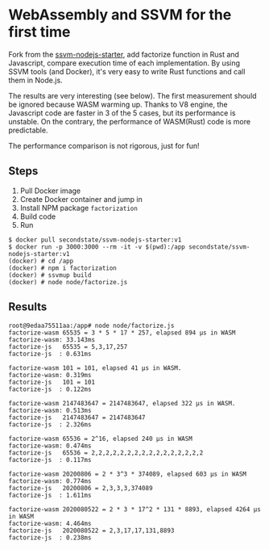 # WebAssembly and SSVM for the first time

Fork from the [ssvm-nodejs-starter](https://github.com/second-state/ssvm-nodejs-starter), add factorize function in Rust and Javascript, compare execution time of each implementation. By using SSVM tools (and Docker), it's very easy to write Rust functions and call them in Node.js.

The results are very interesting (see below). The first measurement should be ignored because WASM warming up. Thanks to V8 engine, the Javascript code are faster in 3 of the 5 cases, but its performance is unstable. On the contrary, the performance of WASM(Rust) code is more predictable.

The performance comparison is not rigorous, just for fun!

## Steps

1. Pull Docker image
1. Create Docker container and jump in
1. Install NPM package `factorization`
1. Build code
1. Run

```
$ docker pull secondstate/ssvm-nodejs-starter:v1
$ docker run -p 3000:3000 --rm -it -v $(pwd):/app secondstate/ssvm-nodejs-starter:v1
(docker) # cd /app
(docker) # npm i factorization
(docker) # ssvmup build
(docker) # node node/factorize.js
```

## Results

```
root@9edaa75511aa:/app# node node/factorize.js
factorize-wasm 65535 = 3 * 5 * 17 * 257, elapsed 894 µs in WASM
factorize-wasm: 33.143ms
factorize-js   65535 = 5,3,17,257
factorize-js  : 0.631ms

factorize-wasm 101 = 101, elapsed 41 µs in WASM.
factorize-wasm: 0.319ms
factorize-js   101 = 101
factorize-js  : 0.122ms

factorize-wasm 2147483647 = 2147483647, elapsed 322 µs in WASM.
factorize-wasm: 0.513ms
factorize-js   2147483647 = 2147483647
factorize-js  : 2.326ms

factorize-wasm 65536 = 2^16, elapsed 240 µs in WASM
factorize-wasm: 0.474ms
factorize-js   65536 = 2,2,2,2,2,2,2,2,2,2,2,2,2,2,2,2
factorize-js  : 0.117ms

factorize-wasm 20200806 = 2 * 3^3 * 374089, elapsed 603 µs in WASM
factorize-wasm: 0.774ms
factorize-js   20200806 = 2,3,3,3,374089
factorize-js  : 1.611ms

factorize-wasm 2020080522 = 2 * 3 * 17^2 * 131 * 8893, elapsed 4264 µs in WASM
factorize-wasm: 4.464ms
factorize-js   2020080522 = 2,3,17,17,131,8893
factorize-js  : 0.238ms
```
